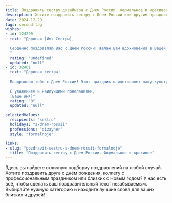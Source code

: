 ```yaml
---
title: Поздравить сестру дизайнера с Днем России. Формальное и красивое
description: Хотите поздравить сестру с Днем России или другим праздником? Наш ИИ создаст незабываемое поздравление, а вы обязательно выделитесь среди других.  
date: 2024-12-29
tags: second tag
wishes:
- id: 124290
  text: "Дорогая [Имя Сестры],
  
  Сердечно поздравляю Вас с Днём России! Желаю Вам вдохновения в Вашей творческой профессии дизайнера, новых успехов и реализации самых смелых проектов. Пусть этот праздник наполнит Вашу жизнь яркими красками и позитивными эмоциями!
  "
  rating: "undefined"
  updated: "null"
- id: 32461
  text: "Дорогая сестра!
  
  Поздравляю тебя с Днем России! Этот праздник олицетворяет нашу культуру, многообразие и единство. Как талантливый дизайнер, ты вносишь в этот мир красоту и гармонию, создавая что-то уникальное и вдохновляющее. Желаю тебе неиссякаемого творческого вдохновения, новых свершений и успехов в профессиональной деятельности. Пусть твои проекты радуют не только тебя, но и всех вокруг!
  
  С уважением и наилучшими пожеланиями,
  [Ваше имя]"
  rating: "0"
  updated: "null"

selectedValues:
  recipients: "sestru"
  holidays: "s-dnem-rossii"
  professions: "dizayner"
  style: "formalnoje"

links:
- slug: "pozdravit-sestru-s-dnem-rossii-formalnoje"
  title: "Поздравить сестру с Днем России. Формальное и красивое"
---
```


Здесь вы найдете отличную подборку поздравлений на любой случай. 
Хотите поздравить друга с днём рождения, коллегу с профессиональным праздником или близких с Новым годом? У нас есть всё, чтобы сделать ваш поздравительный текст незабываемым. Выбирайте нужную категорию и находите лучшие слова для ваших близких и друзей!
